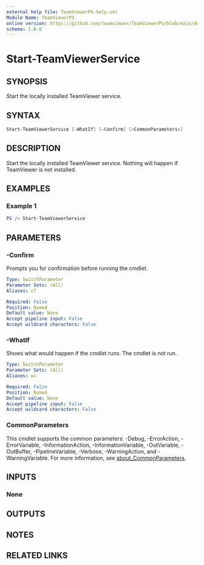 ```yaml
---
external help file: TeamViewerPS-help.xml
Module Name: TeamViewerPS
online version: https://github.com/teamviewer/TeamViewerPS/blob/main/docs/commands/Start-TeamViewerService.md
schema: 2.0.0
---
```


# Start-TeamViewerService

## SYNOPSIS

Start the locally installed TeamViewer service.

## SYNTAX

```powershell
Start-TeamViewerService [-WhatIf] [-Confirm] [<CommonParameters>]
```

## DESCRIPTION

Start the locally installed TeamViewer service.
Nothing will happen if TeamViewer is not installed.

## EXAMPLES

### Example 1

```powershell
PS /> Start-TeamViewerService
```

## PARAMETERS

### -Confirm

Prompts you for confirmation before running the cmdlet.

```yaml
Type: SwitchParameter
Parameter Sets: (All)
Aliases: cf

Required: False
Position: Named
Default value: None
Accept pipeline input: False
Accept wildcard characters: False
```

### -WhatIf

Shows what would happen if the cmdlet runs.
The cmdlet is not run.

```yaml
Type: SwitchParameter
Parameter Sets: (All)
Aliases: wi

Required: False
Position: Named
Default value: None
Accept pipeline input: False
Accept wildcard characters: False
```

### CommonParameters

This cmdlet supports the common parameters: -Debug, -ErrorAction, -ErrorVariable, -InformationAction, -InformationVariable, -OutVariable, -OutBuffer, -PipelineVariable, -Verbose, -WarningAction, and -WarningVariable. For more information, see [about_CommonParameters](http://go.microsoft.com/fwlink/?LinkID=113216).

## INPUTS

### None

## OUTPUTS

## NOTES

## RELATED LINKS
